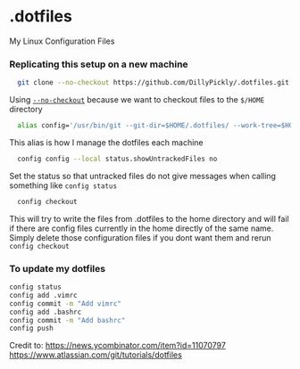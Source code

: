 # .dotfiles
My Linux Configuration Files

### Replicating this setup on a new machine


``` bash
  git clone --no-checkout https://github.com/DillyPickly/.dotfiles.git $HOME/.dotfiles
```
Using [`--no-checkout`](https://git-scm.com/docs/git-clone#Documentation/git-clone.txt---no-checkout) because we want to checkout files to the `$/HOME` directory


``` bash 
  alias config='/usr/bin/git --git-dir=$HOME/.dotfiles/ --work-tree=$HOME'
```
This alias is how I manage the dotfiles each machine

``` bash
  config config --local status.showUntrackedFiles no
```
Set the status so that untracked files do not give messages when calling something like `config status`


``` bash
  config checkout 
```
This will try to write the files from .dotfiles to the home directory and will fail if there are config files currently in the home directly of the same name. Simply delete those configuration files if you dont want them and rerun `config checkout`
  
  
  ### To update my dotfiles
  
  ``` bash
  config status
  config add .vimrc
  config commit -m "Add vimrc"
  config add .bashrc
  config commit -m "Add bashrc"
  config push
  ```
  

Credit to:
https://news.ycombinator.com/item?id=11070797
https://www.atlassian.com/git/tutorials/dotfiles
